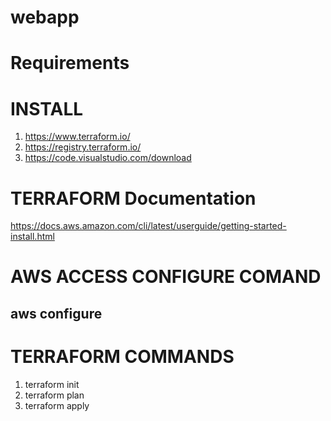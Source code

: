 # webapp


# Requirements

# INSTALL
1. https://www.terraform.io/
2. https://registry.terraform.io/
3. https://code.visualstudio.com/download
   

# TERRAFORM Documentation
https://docs.aws.amazon.com/cli/latest/userguide/getting-started-install.html


# AWS ACCESS CONFIGURE COMAND
## aws configure


# TERRAFORM COMMANDS 
1. terraform init
2. terraform plan
3. terraform apply
